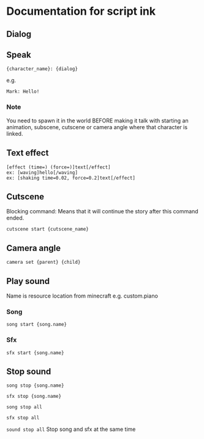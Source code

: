 # Documentation for script ink

## Dialog

## Speak
``{character_name}: {dialog}``

e.g.

``Mark: Hello!``

### Note
You need to spawn it in the world BEFORE making it talk with starting an animation, subscene, cutscene or camera angle where that character is linked.

## Text effect
```
[effect (time=) (force=)]text[/effect]
ex: [waving]hello[/waving]
ex: [shaking time=0.02, force=0.2]text[/effect]
```

## Cutscene

Blocking command: Means that it will continue the story after this command ended.


``cutscene start {cutscene_name}``

## Camera angle

``camera set {parent} {child}``

## Play sound

Name is resource location from minecraft e.g. custom.piano

### Song

``song start {song.name}``

### Sfx

``sfx start {song.name}``

## Stop sound

``song stop {song.name}``

``sfx stop {song.name}``

``song stop all``

``sfx stop all``

``sound stop all`` Stop song and sfx at the same time
